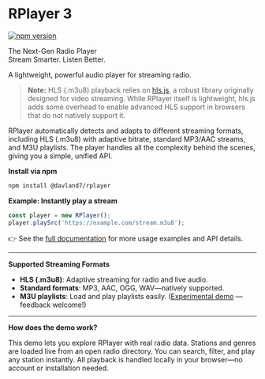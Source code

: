 # RPlayer 3

[![npm version](https://img.shields.io/npm/v/@davland7/rplayer?style=flat-square)](https://www.npmjs.com/package/@davland7/rplayer)

The Next-Gen Radio Player  
Stream Smarter. Listen Better.

A lightweight, powerful audio player for streaming radio.

> **Note:** HLS (.m3u8) playback relies on [hls.js](https://github.com/video-dev/hls.js), a robust library originally designed for video streaming. While RPlayer itself is lightweight, hls.js adds some overhead to enable advanced HLS support in browsers that do not natively support it.

RPlayer automatically detects and adapts to different streaming formats, including HLS (.m3u8) with adaptive bitrate, standard MP3/AAC streams, and M3U playlists. The player handles all the complexity behind the scenes, giving you a simple, unified API.

**Install via npm**

```bash
npm install @davland7/rplayer
```

**Example: Instantly play a stream**

```js
const player = new RPlayer();
player.playSrc('https://example.com/stream.m3u8');
```

👉 See the [full documentation](/documentation) for more usage examples and API details.

---

**Supported Streaming Formats**

- **HLS (.m3u8)**: Adaptive streaming for radio and live audio.
- **Standard formats**: MP3, AAC, OGG, WAV—natively supported.
- **M3U playlists**: Load and play playlists easily. ([Experimental demo](/m3u) — feedback welcome!)

---

**How does the demo work?**

This demo lets you explore RPlayer with real radio data. Stations and genres are loaded live from an open radio directory. You can search, filter, and play any station instantly. All playback is handled locally in your browser—no account or installation needed.

